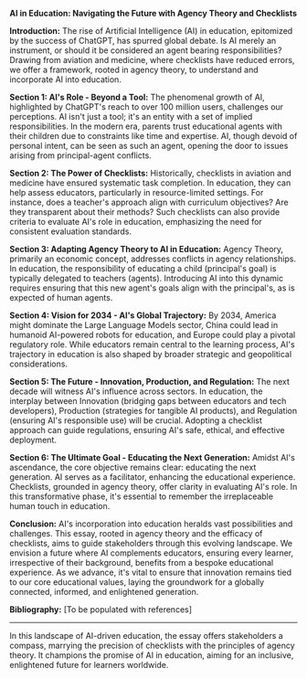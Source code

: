 **AI in Education: Navigating the Future with Agency Theory and Checklists**

**Introduction:** 
The rise of Artificial Intelligence (AI) in education, epitomized by the success of ChatGPT, has spurred global debate. Is AI merely an instrument, or should it be considered an agent bearing responsibilities? Drawing from aviation and medicine, where checklists have reduced errors, we offer a framework, rooted in agency theory, to understand and incorporate AI into education.

**Section 1: AI's Role - Beyond a Tool:** 
The phenomenal growth of AI, highlighted by ChatGPT's reach to over 100 million users, challenges our perceptions. AI isn't just a tool; it's an entity with a set of implied responsibilities. In the modern era, parents trust educational agents with their children due to constraints like time and expertise. AI, though devoid of personal intent, can be seen as such an agent, opening the door to issues arising from principal-agent conflicts.

**Section 2: The Power of Checklists:** 
Historically, checklists in aviation and medicine have ensured systematic task completion. In education, they can help assess educators, particularly in resource-limited settings. For instance, does a teacher's approach align with curriculum objectives? Are they transparent about their methods? Such checklists can also provide criteria to evaluate AI's role in education, emphasizing the need for consistent evaluation standards.

**Section 3: Adapting Agency Theory to AI in Education:** 
Agency Theory, primarily an economic concept, addresses conflicts in agency relationships. In education, the responsibility of educating a child (principal's goal) is typically delegated to teachers (agents). Introducing AI into this dynamic requires ensuring that this new agent's goals align with the principal's, as is expected of human agents.

**Section 4: Vision for 2034 - AI's Global Trajectory:** 
By 2034, America might dominate the Large Language Models sector, China could lead in humanoid AI-powered robots for education, and Europe could play a pivotal regulatory role. While educators remain central to the learning process, AI's trajectory in education is also shaped by broader strategic and geopolitical considerations.

**Section 5: The Future - Innovation, Production, and Regulation:** 
The next decade will witness AI's influence across sectors. In education, the interplay between Innovation (bridging gaps between educators and tech developers), Production (strategies for tangible AI products), and Regulation (ensuring AI's responsible use) will be crucial. Adopting a checklist approach can guide regulations, ensuring AI's safe, ethical, and effective deployment.

**Section 6: The Ultimate Goal - Educating the Next Generation:** 
Amidst AI's ascendance, the core objective remains clear: educating the next generation. AI serves as a facilitator, enhancing the educational experience. Checklists, grounded in agency theory, offer clarity in evaluating AI's role. In this transformative phase, it's essential to remember the irreplaceable human touch in education.

**Conclusion:** 
AI's incorporation into education heralds vast possibilities and challenges. This essay, rooted in agency theory and the efficacy of checklists, aims to guide stakeholders through this evolving landscape. We envision a future where AI complements educators, ensuring every learner, irrespective of their background, benefits from a bespoke educational experience. As we advance, it's vital to ensure that innovation remains tied to our core educational values, laying the groundwork for a globally connected, informed, and enlightened generation.

**Bibliography:** 
[To be populated with references]

---

In this landscape of AI-driven education, the essay offers stakeholders a compass, marrying the precision of checklists with the principles of agency theory. It champions the promise of AI in education, aiming for an inclusive, enlightened future for learners worldwide.
